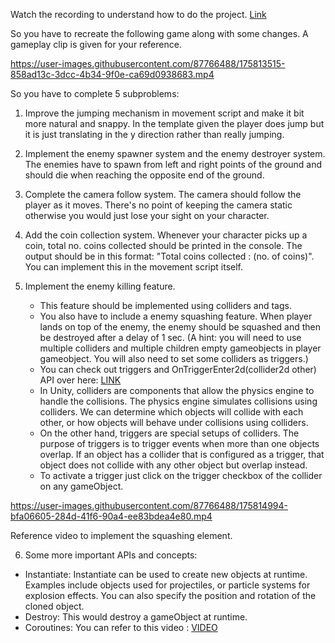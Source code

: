 Watch the recording to understand how to do the project. [Link](https://drive.google.com/file/d/1qRRBLWsqsuf_KfzVvWPeiW57uoa2k15t/view?usp=sharing)  
  
So you have to recreate the following game along with some changes. A gameplay clip is given for your reference.

https://user-images.githubusercontent.com/87766488/175813515-858ad13c-3dcc-4b34-9f0e-ca69d0938683.mp4

So you have to complete 5 subproblems:
1. Improve the jumping mechanism in movement script and make it bit more natural and snappy. In the template given the player does jump but it is just translating in the y direction rather than really jumping. 
2. Implement the enemy spawner system and the enemy destroyer system. The enemies have to spawn from left and right points of the ground and should die when reaching the opposite end of the ground.
3. Complete the camera follow system. The camera should follow the player as it moves. There's no point of keeping the camera static otherwise you would just lose your sight on your character.
4. Add the coin collection system. Whenever your character picks up a coin, total no. coins collected should be printed in the console. The output should be in this format: "Total coins collected : (no. of coins)". You can implement this in the movement script itself.
5. Implement the enemy killing feature. 

    - This feature should be implemented using colliders and tags.
    - You also have to include a enemy squashing feature. When player lands on top of the enemy, the enemy should be squashed and then be destroyed after a delay of 1 sec. (A hint: you will need to use multiple colliders and multiple children empty gameobjects in player gameobject. You will also need to set some colliders as triggers.)
    - You can check out triggers and OnTriggerEnter2d(collider2d other) API over here: [LINK](https://docs.unity3d.com/ScriptReference/MonoBehaviour.OnTriggerEnter2D.html)
    - In Unity, colliders are components that allow the physics engine to handle the collisions. The physics engine simulates collisions using colliders. We can determine which objects will collide with each other, or how objects will behave under collisions using colliders.
    - On the other hand, triggers are special setups of colliders. The purpose of triggers is to trigger events when more than one objects overlap. If an object has a collider that is configured as a trigger, that object does not collide with any other object but overlap instead.
    - To activate a trigger just click on the trigger checkbox of the collider on any gameObject. 


https://user-images.githubusercontent.com/87766488/175814994-bfa06605-284d-41f6-90a4-ee83bdea4e80.mp4

Reference video to implement the squashing element. 

6. Some more important APIs and concepts:
  - Instantiate: Instantiate can be used to create new objects at runtime. Examples include objects used for projectiles, or particle systems for explosion effects. You can also specify the position and rotation of the cloned object.
  - Destroy: This would destroy a gameObject at runtime.
  - Coroutines: You can refer to this video : [VIDEO](https://www.youtube.com/watch?v=ZnQtgER3CLQ)
